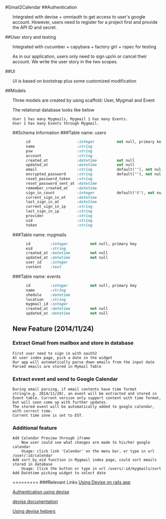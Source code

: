 #Gmail2Calendar
##Authentication
<ul>Integrated with devise + omniauth to get access to user's google account. However, users need to register for a project first and provide the API ID and secret.</ul>
##User story and testing
<ul>Integrated with cucumber + capybara + factory girl + rspec for testing</ul>
<ul> As in our application, users only need to sign up/in or cancel their account. We write the user story in the two scopes.</ul>
##UI
<ul>UI is based on bootstrap plus some customized modification</ul>
##Models
<ul>Three models are created by using scaffold: User, Mygmail and Event</ul>
<ul>
	The relational database looks like below
	
	User 1 has many Mygmails, Mygmail 1 has many Events. 
	User 1 has many Events through Mygmail.
	
	
##Schema Information
###Table name: users
```ruby
	  id                     :integer          not null, primary key
	  name                   :string
	  psw                    :string
	  account                :string
	  created_at             :datetime         not null
	  updated_at             :datetime         not null
	  email                  :string           default(""), not null
	  encrypted_password     :string           default(""), not null
	  reset_password_token   :string
	  reset_password_sent_at :datetime
	  remember_created_at    :datetime
	  sign_in_count          :integer          default("0"), not null
	  current_sign_in_at     :datetime
	  last_sign_in_at        :datetime
	  current_sign_in_ip     :string
	  last_sign_in_ip        :string
	  provider               :string
 	  uid                    :string
 	  token                  :string
```

###Table name: mygmails
```ruby	
	  id         :integer          not null, primary key
	  eid        :string
	  created_at :datetime         not null
	  updated_at :datetime         not null
	  user_id    :integer
 	  content    :text
```	
	
###Table name: events
	
```ruby
	  id         :integer          not null, primary key
	  name       :string
	  shedule    :datetime
	  location   :string                                                              
	  mygmail_id :integer
	  created_at :datetime         not null
	  updated_at :datetime         not null
```

## New Feature (2014/11/24)
### Extract Gmail from mailbox and store in database
	First user need to sign in with oauth2
	At user index page, pick a date in the widget
	Our app will automatically parse down emails from the input date
	Parsed emails are stored in Mymail Table

### Extract event and send to Google Calendar
	During email parsing, if email contents have time format string(e.g. 2014/11/20), an event will be extracted and stored in Event table. Current version only support content with time format, but will soon come up with further updates.
	The stored event will be automatically added to google calendar, with correct time.
	Current time zone is set to EST.

### Additional feature
	Add Calendar Preview through iframe
		Now user could see what changes are made to his/her google calendar
		Usage: click link 'Calendar' on the menu bar, or type in url /user/:id/calendar
	Add sort_by_eid function in Mygmail index page, could sort emails stored in database
		Usage: Click the button or type in url /users/:id/mygmails/sort
	Add Datetime picking widget to select date

=========
###Relevant Links
[Using Devise on rails app](http://guides.railsgirls.com/devise/)

[Authentication using devise](https://deepakrip007.wordpress.com/2013/09/22/authentication-using-devise-in-rails-3/)

[devise documentation](https://github.com/plataformatec/devise)

[Using devise helpers](https://github.com/plataformatec/devise/blob/master/lib/devise/controllers/helpers.rb)




